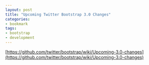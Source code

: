 ```yaml
---
layout: post
title: "Upcoming Twitter Bootstrap 3.0 Changes"
categories:
- bookmark
tags:
- bootstrap
- development
---
```

[https://github.com/twitter/bootstrap/wiki/Upcoming-3.0-changes](https://github.com/twitter/bootstrap/wiki/Upcoming-3.0-changes)
